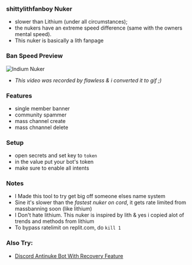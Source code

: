 ### shittylithfanboy Nuker
- slower than Lithium (under all circumstances);
- the nukers have an extreme speed difference (same with the owners mental speed).
- This nuker is basically a lith fanpage

### Ban Speed Preview
![Indium Nuker](https://cdn.discordapp.com/attachments/934347016866238465/984859611305762897/indiumBOx.gif)
- *This video was recorded by flawless & i converted it to gif  ;)*

### Features
- single member banner
- community spammer
- mass channel create
- mass chnannel delete

### Setup
- open secrets and set key to `token`
- in the value put your bot's token
- make sure to enable all intents

### Notes
- I Made this tool to try get big off someone elses name system 
- Sine it's slower than the *fastest nuker on cord*, it gets rate limited from massbanning soon (like lithium)
- I Don't hate lithium. This nuker is inspired by lith & yes i copied alot of trends and methods from lithium
- To bypass ratelimit on replit.com, do `kill 1`


### Also Try:
- [Discord Antinuke Bot With Recovery Feature](https://github.com/sxlitude/antinuke)
